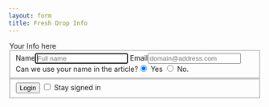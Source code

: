 ```yaml
---
layout: form
title: Fresh Drop Info
---
```

<form>
<legend>Your Info here</legend>
  <fieldset class="account-info">
    <label>
        Name<input type="text" name="name" placeholder="Full name" required autofocus>
    </label>
    <label>
        Email<input type="email" name="email" placeholder="domain@address.com" required>
    </label>
    <label class="choice">
        Can we use your name in the article?<input type="radio" name="choice" value="Yes" checked> Yes
        <input type="radio" name="choice" value="No"> No. 
    </label>
  </fieldset>
  <fieldset class="account-action">
    <input class="btn" type="submit" name="submit" value="Login">
    <label>
      <input type="checkbox" name="remember"> Stay signed in
    </label>
  </fieldset>
</form>
     